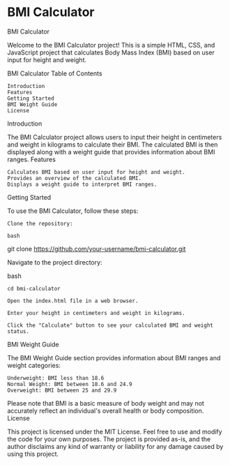 # BMI Calculator

BMI Calculator

Welcome to the BMI Calculator project! This is a simple HTML, CSS, and JavaScript project that calculates Body Mass Index (BMI) based on user input for height and weight.

BMI Calculator
Table of Contents

    Introduction
    Features
    Getting Started
    BMI Weight Guide
    License

Introduction

The BMI Calculator project allows users to input their height in centimeters and weight in kilograms to calculate their BMI. The calculated BMI is then displayed along with a weight guide that provides information about BMI ranges.
Features

    Calculates BMI based on user input for height and weight.
    Provides an overview of the calculated BMI.
    Displays a weight guide to interpret BMI ranges.

Getting Started

To use the BMI Calculator, follow these steps:

    Clone the repository:

    bash

git clone https://github.com/your-username/bmi-calculator.git

Navigate to the project directory:

bash

    cd bmi-calculator

    Open the index.html file in a web browser.

    Enter your height in centimeters and weight in kilograms.

    Click the "Calculate" button to see your calculated BMI and weight status.

BMI Weight Guide

The BMI Weight Guide section provides information about BMI ranges and weight categories:

    Underweight: BMI less than 18.6
    Normal Weight: BMI between 18.6 and 24.9
    Overweight: BMI between 25 and 29.9

Please note that BMI is a basic measure of body weight and may not accurately reflect an individual's overall health or body composition.
License

This project is licensed under the MIT License. Feel free to use and modify the code for your own purposes. The project is provided as-is, and the author disclaims any kind of warranty or liability for any damage caused by using this project.
